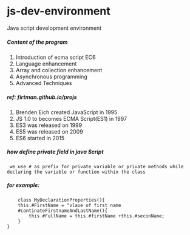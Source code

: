 # js-dev-environment
Java script development environment

##### Content of the program
1. Introduction of ecma script EC6
2. Language enhancement
3. Array and collection enhancement
4. Asynchronous programming
5. Advanced Techniques
##### ref: firtman.github.io/projs
1. Brenden Eich created JavaScript in 1995
2. JS 1.0 to becomes ECMA Script(ES1) in 1997
3. ES3 was released on 1999
4. ES5 was released on 2009
5. ES6 started in 2015
##### how define private field in java Script
``` we use # as prefix for private variable or private methods while declaring the variable or function within the class```
##### for example: 
```
    class MyDeclarationProperties(){
    this.#FirstName = "vlaue of first name
    #continateFirstnameAndLastName(){
        this.#FullName = this.#firstName +this.#seconName;
    }
}
```
